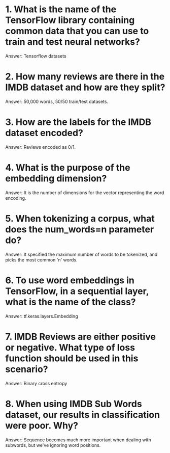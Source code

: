 # 1. What is the name of the TensorFlow library containing common data that you can use to train and test neural networks?
Answer: Tensorflow datasets

# 2. How many reviews are there in the IMDB dataset and how are they split?
Answer: 50,000 words, 50/50 train/test datasets.

# 3. How are the labels for the IMDB dataset encoded?
Answer: Reviews encoded as 0/1.

# 4. What is the purpose of the embedding dimension?
Answer: It is the number of dimensions for the vector representing the word encoding.

# 5. When tokenizing a corpus, what does the num_words=n parameter do?
Answer: It specified the maximum number of words to be tokenized, and picks the most common 'n' words.

# 6. To use word embeddings in TensorFlow, in a sequential layer, what is the name of the class?
Answer: tf.keras.layers.Embedding

# 7. IMDB Reviews are either positive or negative. What type of loss function should be used in this scenario?
Answer: Binary cross entropy

# 8. When using IMDB Sub Words dataset, our results in classification were poor. Why?
Answer: Sequence becomes much more important when dealing with subwords, but we've ignoring word positions.
